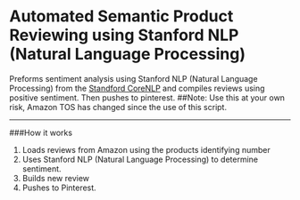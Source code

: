 # Automated Semantic Product Reviewing using Stanford NLP (Natural Language Processing)
Preforms sentiment analysis using Stanford NLP (Natural Language Processing) from the [Standford CoreNLP](http://stanfordnlp.github.io/CoreNLP/) and compiles reviews using positive sentiment. Then pushes to pinterest.
##Note: Use this at your own risk, Amazon TOS has changed since the use of this script. 
***
###How it works
1. Loads reviews from Amazon using the products identifying number
2. Uses Stanford NLP (Natural Language Processing) to determine sentiment.
3. Builds new review
4. Pushes to Pinterest.

